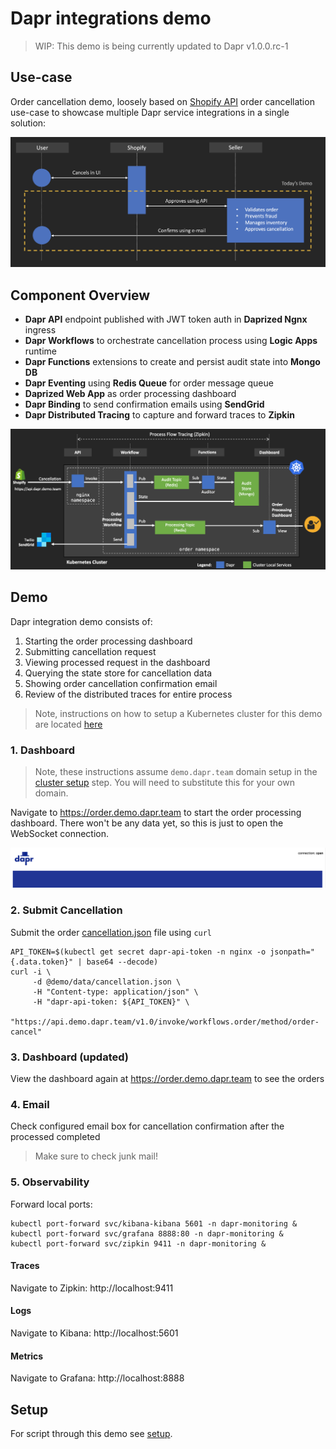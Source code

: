 # Dapr integrations demo

> WIP: This demo is being currently updated to Dapr v1.0.0.rc-1

## Use-case

Order cancellation demo, loosely based on [Shopify API](https://shopify.dev/docs/admin-api/rest/reference/orders/order?api[version]=2020-04) order cancellation use-case to showcase multiple Dapr service integrations in a single solution: 

![Use-case](img/usecase.png)

## Component Overview 

* **Dapr API** endpoint published with JWT token auth in **Daprized Ngnx** ingress
* **Dapr Workflows** to orchestrate cancellation process using **Logic Apps** runtime
* **Dapr Functions** extensions to create and persist audit state into **Mongo DB**
* **Dapr Eventing** using **Redis Queue** for order message queue
* **Daprized Web App** as order processing dashboard
* **Dapr Binding** to send confirmation emails using **SendGrid**
* **Dapr Distributed Tracing** to capture and forward traces to **Zipkin**

![Draft Demo Flow Diagram](img/diagram.png)


## Demo 

Dapr integration demo consists of:

1. Starting the order processing dashboard 
2. Submitting cancellation request 
3. Viewing processed request in the dashboard 
4. Querying the state store for cancellation data
5. Showing order cancellation confirmation email 
6. Review of the distributed traces for entire process 

> Note, instructions on how to setup a Kubernetes cluster for this demo are located [here](../setup/README.md)

### 1. Dashboard 

> Note, these instructions assume `demo.dapr.team` domain setup in the [cluster setup](../setup/README.md) step. You will need to substitute this for your own domain. 

Navigate to https://order.demo.dapr.team to start the order processing dashboard. There won't be any data yet, so this is just to open the WebSocket connection. 

![Initial UI](img/ui1.png)

### 2. Submit Cancellation 

Submit the order [cancellation.json](demo/data/cancellation.json) file using `curl`

```shell
API_TOKEN=$(kubectl get secret dapr-api-token -n nginx -o jsonpath="{.data.token}" | base64 --decode)
curl -i \
     -d @demo/data/cancellation.json \
     -H "Content-type: application/json" \
     -H "dapr-api-token: ${API_TOKEN}" \
     "https://api.demo.dapr.team/v1.0/invoke/workflows.order/method/order-cancel"
```

### 3. Dashboard (updated)

View the dashboard again at https://order.demo.dapr.team to see the orders

### 4. Email 

Check configured email box for cancellation confirmation after the processed completed 

> Make sure to check junk mail!

### 5. Observability 

Forward local ports:

```shell
kubectl port-forward svc/kibana-kibana 5601 -n dapr-monitoring &
kubectl port-forward svc/grafana 8888:80 -n dapr-monitoring &
kubectl port-forward svc/zipkin 9411 -n dapr-monitoring &
```

#### Traces

Navigate to Zipkin: http://localhost:9411

#### Logs 

Navigate to Kibana: http://localhost:5601

#### Metrics 

Navigate to Grafana: http://localhost:8888

## Setup  

For script through this demo see [setup](./demo).



